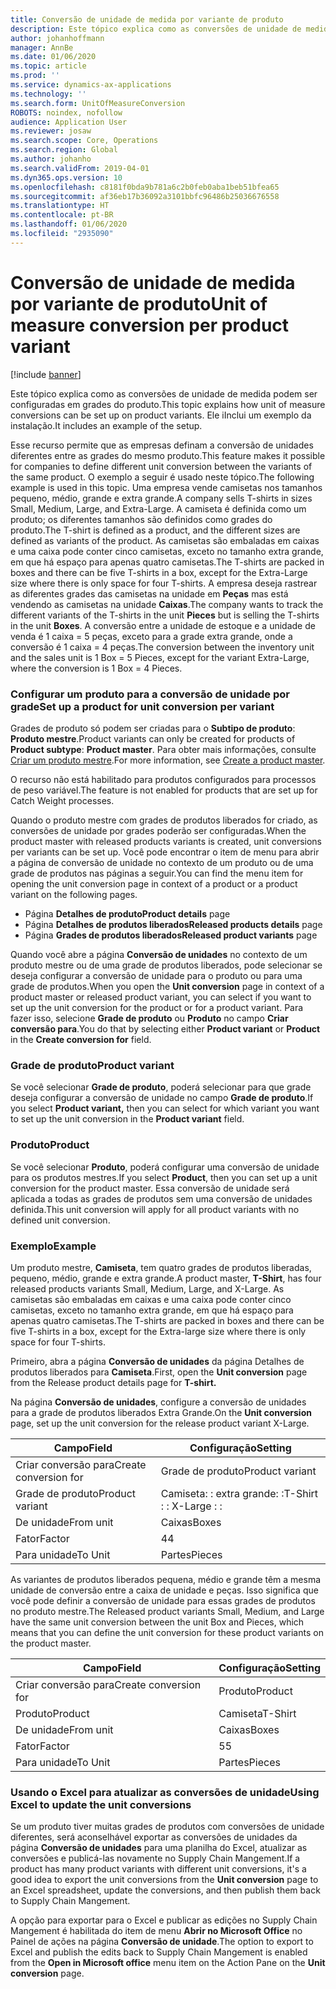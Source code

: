 ```yaml
---
title: Conversão de unidade de medida por variante de produto
description: Este tópico explica como as conversões de unidade de medida podem ser configuradas em grades do produto.
author: johanhoffmann
manager: AnnBe
ms.date: 01/06/2020
ms.topic: article
ms.prod: ''
ms.service: dynamics-ax-applications
ms.technology: ''
ms.search.form: UnitOfMeasureConversion
ROBOTS: noindex, nofollow
audience: Application User
ms.reviewer: josaw
ms.search.scope: Core, Operations
ms.search.region: Global
ms.author: johanho
ms.search.validFrom: 2019-04-01
ms.dyn365.ops.version: 10
ms.openlocfilehash: c8181f0bda9b781a6c2b0feb0aba1beb51bfea65
ms.sourcegitcommit: af36eb17b36092a3101bbfc96486b25036676558
ms.translationtype: HT
ms.contentlocale: pt-BR
ms.lasthandoff: 01/06/2020
ms.locfileid: "2935090"
---
```

# <a name="unit-of-measure-conversion-per-product-variant"></a><span data-ttu-id="44af7-103">Conversão de unidade de medida por variante de produto</span><span class="sxs-lookup"><span data-stu-id="44af7-103">Unit of measure conversion per product variant</span></span>

[!include [banner](../includes/banner.md)]

<span data-ttu-id="44af7-104">Este tópico explica como as conversões de unidade de medida podem ser configuradas em grades do produto.</span><span class="sxs-lookup"><span data-stu-id="44af7-104">This topic explains how unit of measure conversions can be set up on product variants.</span></span> <span data-ttu-id="44af7-105">Ele iInclui um exemplo da instalação.</span><span class="sxs-lookup"><span data-stu-id="44af7-105">It includes an example of the setup.</span></span>

<span data-ttu-id="44af7-106">Esse recurso permite que as empresas definam a conversão de unidades diferentes entre as grades do mesmo produto.</span><span class="sxs-lookup"><span data-stu-id="44af7-106">This feature makes it possible for companies to define different unit conversion between the variants of the same product.</span></span> <span data-ttu-id="44af7-107">O exemplo a seguir é usado neste tópico.</span><span class="sxs-lookup"><span data-stu-id="44af7-107">The following example is used in this topic.</span></span> <span data-ttu-id="44af7-108">Uma empresa vende camisetas nos tamanhos pequeno, médio, grande e extra grande.</span><span class="sxs-lookup"><span data-stu-id="44af7-108">A company sells T-shirts in sizes Small, Medium, Large, and Extra-Large.</span></span> <span data-ttu-id="44af7-109">A camiseta é definida como um produto; os diferentes tamanhos são definidos como grades do produto.</span><span class="sxs-lookup"><span data-stu-id="44af7-109">The T-shirt is defined as a product, and the different sizes are defined as variants of the product.</span></span> <span data-ttu-id="44af7-110">As camisetas são embaladas em caixas e uma caixa pode conter cinco camisetas, exceto no tamanho extra grande, em que há espaço para apenas quatro camisetas.</span><span class="sxs-lookup"><span data-stu-id="44af7-110">The T-shirts are packed in boxes and there can be five T-shirts in a box, except for the Extra-Large size where there is only space for four T-shirts.</span></span> <span data-ttu-id="44af7-111">A empresa deseja rastrear as diferentes grades das camisetas na unidade em **Peças** mas está vendendo as camisetas na unidade **Caixas**.</span><span class="sxs-lookup"><span data-stu-id="44af7-111">The company wants to track the different variants of the T-shirts in the unit **Pieces** but is selling the T-shirts in the unit **Boxes**.</span></span> <span data-ttu-id="44af7-112">A conversão entre a unidade de estoque e a unidade de venda é 1 caixa = 5 peças, exceto para a grade extra grande, onde a conversão é 1 caixa = 4 peças.</span><span class="sxs-lookup"><span data-stu-id="44af7-112">The conversion between the inventory unit and the sales unit is 1 Box = 5 Pieces, except for the variant Extra-Large, where the conversion is 1 Box = 4 Pieces.</span></span>

### <a name="set-up-a-product-for-unit-conversion-per-variant"></a><span data-ttu-id="44af7-113">Configurar um produto para a conversão de unidade por grade</span><span class="sxs-lookup"><span data-stu-id="44af7-113">Set up a product for unit conversion per variant</span></span>

<span data-ttu-id="44af7-114">Grades de produto só podem ser criadas para o **Subtipo de produto**: **Produto mestre**.</span><span class="sxs-lookup"><span data-stu-id="44af7-114">Product variants can only be created for products of **Product subtype**: **Product master**.</span></span> <span data-ttu-id="44af7-115">Para obter mais informações, consulte [Criar um produto mestre](tasks/create-product-master.md).</span><span class="sxs-lookup"><span data-stu-id="44af7-115">For more information, see [Create a product master](tasks/create-product-master.md).</span></span>

<span data-ttu-id="44af7-116">O recurso não está habilitado para produtos configurados para processos de peso variável.</span><span class="sxs-lookup"><span data-stu-id="44af7-116">The feature is not enabled for products that are set up for Catch Weight processes.</span></span> 

<span data-ttu-id="44af7-117">Quando o produto mestre com grades de produtos liberados for criado, as conversões de unidade por grades poderão ser configuradas.</span><span class="sxs-lookup"><span data-stu-id="44af7-117">When the product master with released products variants is created, unit conversions per variants can be set up.</span></span> <span data-ttu-id="44af7-118">Você pode encontrar o item de menu para abrir a página de conversão de unidade no contexto de um produto ou de uma grade de produtos nas páginas a seguir.</span><span class="sxs-lookup"><span data-stu-id="44af7-118">You can find the menu item for opening the unit conversion page in context of a product or a product variant on the following pages.</span></span>

-   <span data-ttu-id="44af7-119">Página **Detalhes de produto**</span><span class="sxs-lookup"><span data-stu-id="44af7-119">**Product details** page</span></span>
-   <span data-ttu-id="44af7-120">Página **Detalhes de produtos liberados**</span><span class="sxs-lookup"><span data-stu-id="44af7-120">**Released products details** page</span></span>
-   <span data-ttu-id="44af7-121">Página **Grades de produtos liberados**</span><span class="sxs-lookup"><span data-stu-id="44af7-121">**Released product variants** page</span></span>

<span data-ttu-id="44af7-122">Quando você abre a página **Conversão de unidades** no contexto de um produto mestre ou de uma grade de produtos liberados, pode selecionar se deseja configurar a conversão de unidade para o produto ou para uma grade de produtos.</span><span class="sxs-lookup"><span data-stu-id="44af7-122">When you open the **Unit conversion** page in context of a product master or released product variant, you can select if you want to set up the unit conversion for the product or for a product variant.</span></span> <span data-ttu-id="44af7-123">Para fazer isso, selecione **Grade de produto** ou **Produto** no campo **Criar conversão para**.</span><span class="sxs-lookup"><span data-stu-id="44af7-123">You do that by selecting either **Product variant** or **Product** in the **Create conversion for** field.</span></span>

### <a name="product-variant"></a><span data-ttu-id="44af7-124">Grade de produto</span><span class="sxs-lookup"><span data-stu-id="44af7-124">Product variant</span></span>

<span data-ttu-id="44af7-125">Se você selecionar **Grade de produto**, poderá selecionar para que grade deseja configurar a conversão de unidade no campo **Grade de produto**.</span><span class="sxs-lookup"><span data-stu-id="44af7-125">If you select **Product variant,** then you can select for which variant you want to set up the unit conversion in the **Product variant** field.</span></span>

### <a name="product"></a><span data-ttu-id="44af7-126">Produto</span><span class="sxs-lookup"><span data-stu-id="44af7-126">Product</span></span>

<span data-ttu-id="44af7-127">Se você selecionar **Produto**, poderá configurar uma conversão de unidade para os produtos mestres.</span><span class="sxs-lookup"><span data-stu-id="44af7-127">If you select **Product**, then you can set up a unit conversion for the product master.</span></span> <span data-ttu-id="44af7-128">Essa conversão de unidade será aplicada a todas as grades de produtos sem uma conversão de unidades definida.</span><span class="sxs-lookup"><span data-stu-id="44af7-128">This unit conversion will apply for all product variants with no defined unit conversion.</span></span>

### <a name="example"></a><span data-ttu-id="44af7-129">Exemplo</span><span class="sxs-lookup"><span data-stu-id="44af7-129">Example</span></span>

<span data-ttu-id="44af7-130">Um produto mestre, **Camiseta**, tem quatro grades de produtos liberadas, pequeno, médio, grande e extra grande.</span><span class="sxs-lookup"><span data-stu-id="44af7-130">A product master, **T-Shirt**, has four released products variants Small, Medium, Large, and X-Large.</span></span> <span data-ttu-id="44af7-131">As camisetas são embaladas em caixas e uma caixa pode conter cinco camisetas, exceto no tamanho extra grande, em que há espaço para apenas quatro camisetas.</span><span class="sxs-lookup"><span data-stu-id="44af7-131">The T-shirts are packed in boxes and there can be five T-shirts in a box, except for the Extra-large size where there is only space for four T-shirts.</span></span>

<span data-ttu-id="44af7-132">Primeiro, abra a página **Conversão de unidades** da página Detalhes de produtos liberados para **Camiseta**.</span><span class="sxs-lookup"><span data-stu-id="44af7-132">First, open the **Unit conversion** page from the Release product details page for **T-shirt.**</span></span>

<span data-ttu-id="44af7-133">Na página **Conversão de unidades**, configure a conversão de unidades para a grade de produtos liberados Extra Grande.</span><span class="sxs-lookup"><span data-stu-id="44af7-133">On the **Unit conversion** page, set up the unit conversion for the release product variant X-Large.</span></span>

| <span data-ttu-id="44af7-134">**Campo**</span><span class="sxs-lookup"><span data-stu-id="44af7-134">**Field**</span></span>             | <span data-ttu-id="44af7-135">**Configuração**</span><span class="sxs-lookup"><span data-stu-id="44af7-135">**Setting**</span></span>             |
|-----------------------|-------------------------|
| <span data-ttu-id="44af7-136">Criar conversão para</span><span class="sxs-lookup"><span data-stu-id="44af7-136">Create conversion for</span></span> | <span data-ttu-id="44af7-137">Grade de produto</span><span class="sxs-lookup"><span data-stu-id="44af7-137">Product variant</span></span>         |
| <span data-ttu-id="44af7-138">Grade de produto</span><span class="sxs-lookup"><span data-stu-id="44af7-138">Product variant</span></span>       | <span data-ttu-id="44af7-139">Camiseta: : extra grande: :</span><span class="sxs-lookup"><span data-stu-id="44af7-139">T-Shirt : : X-Large : :</span></span> |
| <span data-ttu-id="44af7-140">De unidade</span><span class="sxs-lookup"><span data-stu-id="44af7-140">From unit</span></span>             | <span data-ttu-id="44af7-141">Caixas</span><span class="sxs-lookup"><span data-stu-id="44af7-141">Boxes</span></span>                   |
| <span data-ttu-id="44af7-142">Fator</span><span class="sxs-lookup"><span data-stu-id="44af7-142">Factor</span></span>                | <span data-ttu-id="44af7-143">4</span><span class="sxs-lookup"><span data-stu-id="44af7-143">4</span></span>                       |
| <span data-ttu-id="44af7-144">Para unidade</span><span class="sxs-lookup"><span data-stu-id="44af7-144">To Unit</span></span>               | <span data-ttu-id="44af7-145">Partes</span><span class="sxs-lookup"><span data-stu-id="44af7-145">Pieces</span></span>                  |

<span data-ttu-id="44af7-146">As variantes de produtos liberados pequena, médio e grande têm a mesma unidade de conversão entre a caixa de unidade e peças. Isso significa que você pode definir a conversão de unidade para essas grades de produtos no produto mestre.</span><span class="sxs-lookup"><span data-stu-id="44af7-146">The Released product variants Small, Medium, and Large have the same unit conversion between the unit Box and Pieces, which means that you can define the unit conversion for these product variants on the product master.</span></span>

| <span data-ttu-id="44af7-147">**Campo**</span><span class="sxs-lookup"><span data-stu-id="44af7-147">**Field**</span></span>             | <span data-ttu-id="44af7-148">**Configuração**</span><span class="sxs-lookup"><span data-stu-id="44af7-148">**Setting**</span></span> |
|-----------------------|-------------|
| <span data-ttu-id="44af7-149">Criar conversão para</span><span class="sxs-lookup"><span data-stu-id="44af7-149">Create conversion for</span></span> | <span data-ttu-id="44af7-150">Produto</span><span class="sxs-lookup"><span data-stu-id="44af7-150">Product</span></span>     |
| <span data-ttu-id="44af7-151">Produto</span><span class="sxs-lookup"><span data-stu-id="44af7-151">Product</span></span>               | <span data-ttu-id="44af7-152">Camiseta</span><span class="sxs-lookup"><span data-stu-id="44af7-152">T-Shirt</span></span>     |
| <span data-ttu-id="44af7-153">De unidade</span><span class="sxs-lookup"><span data-stu-id="44af7-153">From unit</span></span>             | <span data-ttu-id="44af7-154">Caixas</span><span class="sxs-lookup"><span data-stu-id="44af7-154">Boxes</span></span>       |
| <span data-ttu-id="44af7-155">Fator</span><span class="sxs-lookup"><span data-stu-id="44af7-155">Factor</span></span>                | <span data-ttu-id="44af7-156">5</span><span class="sxs-lookup"><span data-stu-id="44af7-156">5</span></span>           |
| <span data-ttu-id="44af7-157">Para unidade</span><span class="sxs-lookup"><span data-stu-id="44af7-157">To Unit</span></span>               | <span data-ttu-id="44af7-158">Partes</span><span class="sxs-lookup"><span data-stu-id="44af7-158">Pieces</span></span>      |

### <a name="using-excel-to-update-the-unit-conversions"></a><span data-ttu-id="44af7-159">Usando o Excel para atualizar as conversões de unidade</span><span class="sxs-lookup"><span data-stu-id="44af7-159">Using Excel to update the unit conversions</span></span>

<span data-ttu-id="44af7-160">Se um produto tiver muitas grades de produtos com conversões de unidade diferentes, será aconselhável exportar as conversões de unidades da página **Conversão de unidades** para uma planilha do Excel, atualizar as conversões e publicá-las novamente no Supply Chain Mangement.</span><span class="sxs-lookup"><span data-stu-id="44af7-160">If a product has many product variants with different unit conversions, it's a good idea to export the unit conversions from the **Unit conversion** page to an Excel spreadsheet, update the conversions, and then publish them back to Supply Chain Mangement.</span></span>

<span data-ttu-id="44af7-161">A opção para exportar para o Excel e publicar as edições no Supply Chain Mangement é habilitada do item de menu **Abrir no Microsoft Office** no Painel de ações na página **Conversão de unidade**.</span><span class="sxs-lookup"><span data-stu-id="44af7-161">The option to export to Excel and publish the edits back to Supply Chain Mangement is enabled from the **Open in Microsoft office** menu item on the Action Pane on the **Unit conversion** page.</span></span>
